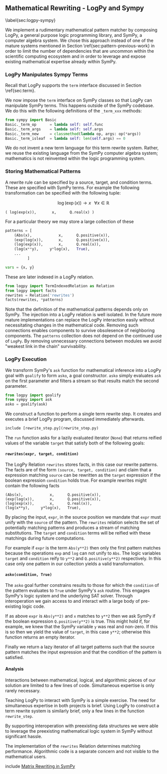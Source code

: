 
## Mathematical Rewriting - LogPy and Sympy 

\label{sec:logpy-sympy}

We implement a rudimentary mathematical pattern matcher by composing LogPy, a general purpose logic programming library, and SymPy, a computer algebra system.  We chose this approach instead of one of the mature systems mentioned in Section \ref{sec:pattern-previous-work} in order to limit the number of dependencies that are uncommon within the scientific computing ecosystem and in order to leverage and expose existing mathematical expertise already within SymPy.

### LogPy Manipulates Sympy Terms

Recall that LogPy supports the `term` interface discussed in Section \ref{sec:term}.

We now impose the `term` interface on SymPy classes so that LogPy can manipulate SymPy terms.  This happens outside of the SymPy codebase.  We do this with the following definitions of the `_term_xxx` methods:

~~~~~~~~~~Python
from sympy import Basic
Basic._term_op      = lambda self: self.func
Basic._term_args    = lambda self: self.args
Basic._term_new     = classmethod(lambda op, args: op(*args))
Basic._term_isleaf  = lambda self: len(self.args) == 0
~~~~~~~~~~

We do not invent a new term language for this term rewrite system.  Rather, we reuse the existing language from the SymPy computer algebra system; mathematics is not reinvented within the logic programming system.


### Storing Mathematical Patterns

A rewrite rule can be specified by a source, target, and condition terms.  These are specified with SymPy terms.  For example the following transformation can be specified with the following tuple:

$$\log(\exp(x)) \rightarrow x \;\;\; \forall x \in \mathbb{R}$$

    ( log(exp(x)),       x,      Q.real(x) )

For a particular theory we may store a large collection of these

~~~~~~~~~~~~Python
patterns = [
    (Abs(x),            x,      Q.positive(x)),
    (exp(log(x)),       x,      Q.positive(x)),
    (log(exp(x)),       x,      Q.real(x)),
    (log(x**y),     y*log(x),   True),
    ...    
          ]

vars = {x, y}
~~~~~~~~~~~~

These are later indexed in a LogPy relation.

~~~~~~~~~~~~Python
from logpy import TermIndexedRelation as Relation
from logpy import facts
rewrites = Relation('rewrites')
facts(rewrites, *patterns)
~~~~~~~~~~~~

Note that the definition of the mathematical patterns depends only on SymPy.  The injection into a LogPy relation is well isolated.  In the future more mature implementations can replace the LogPy interaction easily without necessitating changes in the mathematical code.  Removing such connections enables components to survive obsolesence of neighboring components.  The `patterns` collection does not depend on the continued use of `LogPy`.  By removing unnecessary connections between modules we avoid "weakest link in the chain" survivability.


### LogPy Execution

We transform SymPy's `ask` function for mathematical inference into a LogPy goal with `goalify` to form `asko`, a goal constructor.  `asko` simply evaluates `ask` on the first parameter and filters a stream so that results match the second parameter.

~~~~~~~~~~~~Python
from logpy import goalify
from sympy import ask
asko = goalify(ask)
~~~~~~~~~~~~

We construct a function to perform a single term rewrite step.  It creates and executes a brief LogPy program, discussed immediately afterwards.

~~~~~~~~~~Python
include [rewrite_step.py](rewrite_step.py)
~~~~~~~~~~

The `run` function asks for a lazily evaluated iterator (`None`) that returns reified values of the variable `target` that satisfy both of the following goals:
    
#### `rewrites(expr, target, condition)`

The LogPy Relation `rewrites` stores facts, in this case our rewrite patterns.  The facts are of the form `(source, target, condition)` and claim that a expression matching `source` can be rewritten as the `target` expression if the boolean expression `condition` holds true.  For example rewrites might contain the following facts
    
    (Abs(x),            x,      Q.positive(x)),
    (exp(log(x)),       x,      Q.positive(x)),
    (log(exp(x)),       x,      Q.real(x)),
    (log(x**y),     y*log(x),   True),

    
By placing the input, `expr`, in the source position we mandate that `expr` must unify with the `source` of the pattern.  The `rewrites` relation selects the set of potentially matching patterns and produces a stream of matching substitutions.  The `target` and `condition` terms will be reified with these matchings during future computations.

For example if `expr` is the term `Abs(y**2)` then only the first pattern matches because the operations `exp` and `log` can not unify to `Abs`.  The logic variables `target` and `condition` reify to `y**2` and `Q.positive(y**2)` respectively.  In this case only one pattern in our collection yields a valid transformation.

#### `asko(condition, True)`

The `asko` goal further constrains results to those for which the `condition` of the pattern  evaluates to `True` under SymPy's `ask` routine.  This engages SymPy's logic system and the underlying SAT solver.  Through interoperation we gain access to and interact with a large body of pre-existing logic code.

If as above `expr` is `Abs(y**2)` and `x` matches to `y**2` then we ask SymPy if the boolean expression `Q.positive(y**2)` is true.  This might hold if, for example, we knew that the SymPy variable `y` was real and non-zero.  If this is so then we yield the value of `target`, in this case `y**2`; otherwise this function returns an empty iterator.

Finally we return a lazy iterator of all target patterns such that the source pattern matches the input expression and that the condition of the pattern is satisfied.

#### Analysis

Interactions between mathematical, logical, and algorithmic pieces of our solution are limited to a few lines of code.  Simultaneous expertise is only rarely necessary.

Teaching LogPy to interact with SymPy is a simple exercise.  The need for simultaneous expertise in both projects is brief.  Using LogPy to construct a term rewrite system is similarly brief, only a few lines in the function `rewrite_step`.

By supporting interoperation with preexisting data structures we were able to leverage the preexisting mathematical logic system in SymPy without significant hassle.

The implementation of the `rewrites` Relation determines matching performance.  Algorithmic code is a separate concern and not visible to the mathematical users.

include [Matrix Rewriting in SymPy](matrix-rewriting-sympy.md)
